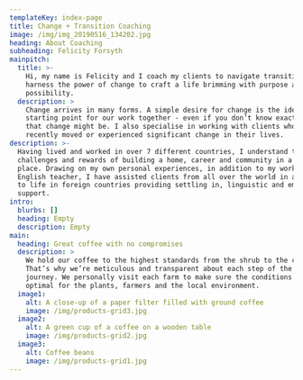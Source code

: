 ```yaml
---
templateKey: index-page
title: Change + Transition Coaching
image: /img/img_20190516_134202.jpg
heading: About Coaching
subheading: Felicity Forsyth
mainpitch:
  title: >-
    Hi, my name is Felicity and I coach my clients to navigate transition and
    harness the power of change to craft a life brimming with purpose and
    possibility. 
  description: >
    Change arrives in many forms. A simple desire for change is the ideal
    starting point for our work together - even if you don’t know exactly what
    that change might be. I also specialise in working with clients who have
    recently moved or experienced significant change in their lives. 
description: >-
  Having lived and worked in over 7 different countries, I understand the unique
  challenges and rewards of building a home, career and community in a new
  place. Drawing on my own personal experiences, in addition to my work as an
  English teacher, I have assisted clients from all over the world in adapting
  to life in foreign countries providing settling in, linguistic and emotional
  support.
intro:
  blurbs: []
  heading: Empty
  description: Empty
main:
  heading: Great coffee with no compromises
  description: >
    We hold our coffee to the highest standards from the shrub to the cup.
    That’s why we’re meticulous and transparent about each step of the coffee’s
    journey. We personally visit each farm to make sure the conditions are
    optimal for the plants, farmers and the local environment.
  image1:
    alt: A close-up of a paper filter filled with ground coffee
    image: /img/products-grid3.jpg
  image2:
    alt: A green cup of a coffee on a wooden table
    image: /img/products-grid2.jpg
  image3:
    alt: Coffee beans
    image: /img/products-grid1.jpg
---
```



